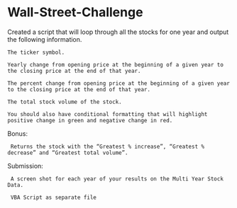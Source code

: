 # Wall-Street-Challenge

Created a script that will loop through all the stocks for one year and output the following information.

    The ticker symbol.

    Yearly change from opening price at the beginning of a given year to the closing price at the end of that year.

    The percent change from opening price at the beginning of a given year to the closing price at the end of that year.

    The total stock volume of the stock.

    You should also have conditional formatting that will highlight positive change in green and negative change in red.
 
 
 Bonus:
 
     Returns the stock with the “Greatest % increase”, “Greatest % decrease” and “Greatest total volume”.
     
 Submission:
  
     A screen shot for each year of your results on the Multi Year Stock Data.

     VBA Script as separate file
